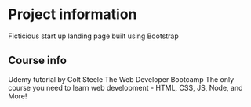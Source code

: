 # Project information

Ficticious start up landing page built using Bootstrap

## Course info

Udemy tutorial by Colt Steele
The Web Developer Bootcamp
The only course you need to learn web development - HTML, CSS, JS, Node, and More!
